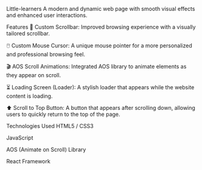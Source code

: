 Little-learners
A modern and dynamic web page with smooth visual effects and enhanced user interactions.

Features
🔵 Custom Scrollbar: Improved browsing experience with a visually tailored scrollbar.

🖱️ Custom Mouse Cursor: A unique mouse pointer for a more personalized and professional browsing feel.

🎬 AOS Scroll Animations: Integrated AOS library to animate elements as they appear on scroll.

⏳ Loading Screen (Loader): A stylish loader that appears while the website content is loading.

⬆️ Scroll to Top Button: A button that appears after scrolling down, allowing users to quickly return to the top of the page.

Technologies Used
HTML5 / CSS3

JavaScript

AOS (Animate on Scroll) Library

React Framework